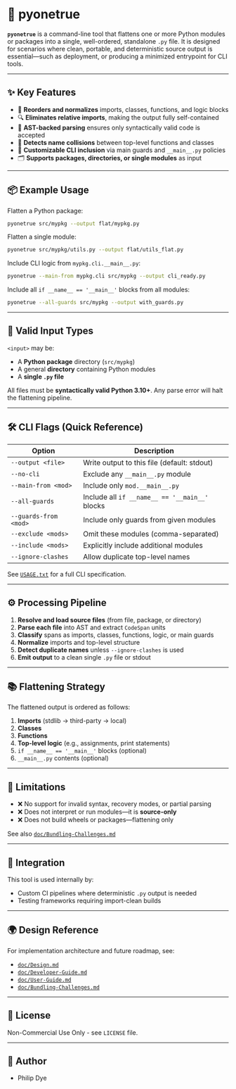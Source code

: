 # 🧰 pyonetrue

**`pyonetrue`** is a command-line tool that flattens one or more Python modules or packages into a single, well-ordered, standalone `.py` file. It is designed for scenarios where clean, portable, and deterministic source output is essential—such as deployment, or producing a minimized entrypoint for CLI tools.

---

## ✨ Key Features

- 🔁 **Reorders and normalizes** imports, classes, functions, and logic blocks
- 🔍 **Eliminates relative imports**, making the output fully self-contained
- 🧠 **AST-backed parsing** ensures only syntactically valid code is accepted
- 🛑 **Detects name collisions** between top-level functions and classes
- 🔌 **Customizable CLI inclusion** via main guards and `__main__.py` policies
- 🗂️ **Supports packages, directories, or single modules** as input

---

## 📦 Example Usage

Flatten a Python package:

```bash
pyonetrue src/mypkg --output flat/mypkg.py
```

Flatten a single module:

```bash
pyonetrue src/mypkg/utils.py --output flat/utils_flat.py
```

Include CLI logic from `mypkg.cli.__main__.py`:

```bash
pyonetrue --main-from mypkg.cli src/mypkg --output cli_ready.py
```

Include all `if __name__ == '__main__'` blocks from all modules:

```bash
pyonetrue --all-guards src/mypkg --output with_guards.py
```

---

## 🧪 Valid Input Types

`<input>` may be:

* A **Python package** directory (`src/mypkg`)
* A general **directory** containing Python modules
* A **single `.py` file**

All files must be **syntactically valid Python 3.10+**. Any parse error will halt the flattening pipeline.

---

## 🛠️ CLI Flags (Quick Reference)

| Option                | Description                                    |
| --------------------- | ---------------------------------------------- |
| `--output <file>`     | Write output to this file (default: stdout)    |
| `--no-cli`            | Exclude any `__main__.py` module               |
| `--main-from <mod>`   | Include only `mod.__main__.py`                 |
| `--all-guards`        | Include all `if __name__ == '__main__'` blocks |
| `--guards-from <mod>` | Include only guards from given modules         |
| `--exclude <mods>`    | Omit these modules (comma-separated)           |
| `--include <mods>`    | Explicitly include additional modules          |
| `--ignore-clashes`    | Allow duplicate top-level names                |

See [`USAGE.txt`](./doc/0.5/USAGE.txt) for a full CLI specification.

---

## ⚙️ Processing Pipeline

1. **Resolve and load source files** (from file, package, or directory)
2. **Parse each file** into AST and extract `CodeSpan` units
3. **Classify** spans as imports, classes, functions, logic, or main guards
4. **Normalize** imports and top-level structure
5. **Detect duplicate names** unless `--ignore-clashes` is used
6. **Emit output** to a clean single `.py` file or stdout

---

## 📚 Flattening Strategy

The flattened output is ordered as follows:

1. **Imports** (stdlib → third-party → local)
2. **Classes**
3. **Functions**
4. **Top-level logic** (e.g., assignments, print statements)
5. `if __name__ == '__main__'` blocks (optional)
6. `__main__.py` contents (optional)

---

## 🔐 Limitations

* ❌ No support for invalid syntax, recovery modes, or partial parsing
* ❌ Does not interpret or run modules—it is **source-only**
* ❌ Does not build wheels or packages—flattening only

See also [`doc/Bundling-Challenges.md`](./doc/Bundling-Challenges.md)

---

## 🧰 Integration

This tool is used internally by:

* Custom CI pipelines where deterministic `.py` output is needed
* Testing frameworks requiring import-clean builds

---

## 🌍 Design Reference

For implementation architecture and future roadmap, see:

* [`doc/Design.md`](./doc/Design.md)
* [`doc/Developer-Guide.md`](./doc/Developer-Guide.md)
* [`doc/User-Guide.md`](./doc/User-Guide.md)
* [`doc/Bundling-Challenges.md`](./doc/Bundling-Challenges.md)

---

## 📜 License

Non-Commercial Use Only - see `LICENSE` file.

---

## 👥 Author

* Philip Dye
